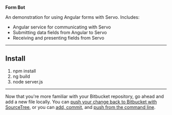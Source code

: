 **Form Bot**

An demonstration for using Angular forms with Servo. Includes: 
* Angular service for communicating with Servo
* Submitting data fields from Angular to Servo
* Receiving and presenting fields from Servo

---

## Install

1. npm install
2. ng build
3. node server.js

---

Now that you're more familiar with your Bitbucket repository, go ahead and add a new file locally. You can [push your change back to Bitbucket with SourceTree](https://confluence.atlassian.com/x/iqyBMg), or you can [add, commit,](https://confluence.atlassian.com/x/8QhODQ) and [push from the command line](https://confluence.atlassian.com/x/NQ0zDQ).

